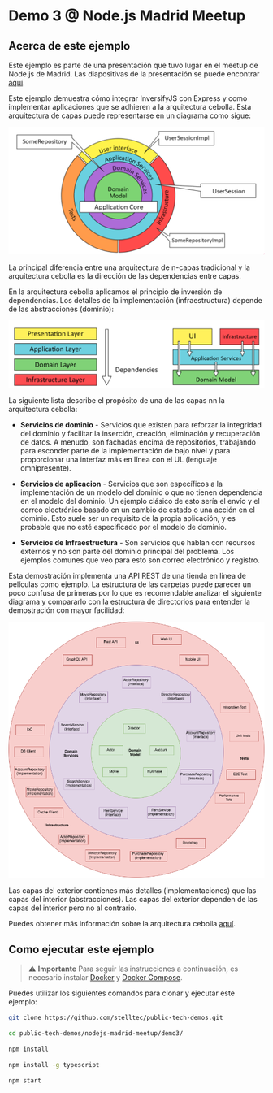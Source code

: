 # Demo 3 @ Node.js Madrid Meetup

## Acerca de este ejemplo

Este ejemplo es parte de una presentación que tuvo lugar en
el meetup de Node.js de Madrid. Las diapositivas de la presentación se puede encontrar [aquí](https://docs.google.com/presentation/d/12hK5z0wt4BlyOFhJBxVgQBTdvwTznKj3XttlvMwYgrY/present).

Este ejemplo demuestra cómo integrar InversifyJS con Express y como implementar aplicaciones que se adhieren a la arquitectura cebolla. Esta arquitectura de capas puede representarse en un diagrama como sigue:

![](../assets/onion.png)

La principal diferencia entre una arquitectura de n-capas tradicional y la arquitectura cebolla es la dirección de las dependencias entre capas.

En la arquitectura cebolla aplicamos el principio de inversión de dependencias. Los detalles de la implementación (infraestructura) depende de las abstracciones (dominio):

![](../assets/n-tier-vs-onion.png)

La siguiente lista describe el propósito de una de las capas
nn la arquitectura cebolla:

- **Servicios de dominio** - Servicios que existen para reforzar la integridad del dominio y facilitar la inserción, creación, eliminación y recuperación de datos. A menudo, son fachadas encima de repositorios, trabajando para esconder parte de la implementación de bajo nivel y para proporcionar una interfaz más en línea con el UL (lenguaje omnipresente).

- **Servicios de aplicacion** - Servicios que son específicos a la implementación de un modelo del dominio o que no tienen dependencia en el modelo del dominio. Un ejemplo clásico de esto sería el envío y el correo electrónico basado en un cambio de estado o una acción en el dominio. Esto suele ser un requisito de la propia aplicación, y es probable que no esté especificado por el modelo de dominio.

- **Servicios de Infraestructura** - Son servicios que hablan con recursos externos y no son parte del dominio principal del problema. Los ejemplos comunes que veo para esto son correo electrónico y registro.

Esta demostración implementa una API REST de una tienda en linea de películas como ejemplo. La estructura de las carpetas puede parecer un poco confusa de primeras por lo que es recomendable analizar el siguiente diagrama y compararlo con la estructura de directorios para entender la demostración con mayor facilidad:

![](../assets/onion-demo.png)

Las capas del exterior contienes más detalles (implementaciones) que las capas del interior (abstracciones). Las capas del exterior dependen de las capas del interior pero no al contrario.

Puedes obtener más información sobre la arquitectura cebolla [aquí](https://dzone.com/articles/onion-architecture-is-interesting).

## Como ejecutar este ejemplo

> :warning: **Importante** Para seguir las instrucciones a continuación, es necesario instalar [Docker](https://docs.docker.com/engine/installation/) y [Docker Compose](https://docs.docker.com/compose/install/).

Puedes utilizar los siguientes comandos para clonar y ejecutar este ejemplo:

```sh
git clone https://github.com/stelltec/public-tech-demos.git
```

```sh
cd public-tech-demos/nodejs-madrid-meetup/demo3/
```

```sh
npm install
```

```sh
npm install -g typescript
```

```sh
npm start
```
